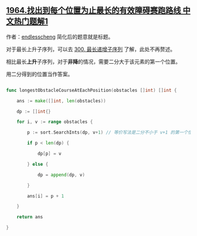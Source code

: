 ## [1964.找出到每个位置为止最长的有效障碍赛跑路线 中文热门题解1](https://leetcode.cn/problems/find-the-longest-valid-obstacle-course-at-each-position/solutions/100000/ji-suan-mei-ge-qian-zhui-de-zui-chang-sh-d2vd)

作者：[endlesscheng](https://leetcode.cn/u/endlesscheng)
简化后的题意就是标题。

对于最长上升子序列，可以去 [300. 最长递增子序列](https://leetcode-cn.com/problems/longest-increasing-subsequence/) 了解，此处不再赘述。

相比最长**上升**子序列，对于**非降**的情况，需要二分大于该元素的第一个位置。

用二分得到的位置当作答案。

```go
func longestObstacleCourseAtEachPosition(obstacles []int) []int {
	ans := make([]int, len(obstacles))
	dp := []int{}
	for i, v := range obstacles {
		p := sort.SearchInts(dp, v+1) // 等价写法是二分不小于 v+1 的第一个位置
		if p < len(dp) {
			dp[p] = v
		} else {
			dp = append(dp, v)
		}
		ans[i] = p + 1
	}
	return ans
}
```